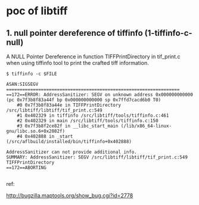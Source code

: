poc of libtiff
=================


## 1. null pointer dereference of tiffinfo (1-tiffinfo-c-null)

A NULL Pointer Dereference in function TIFFPrintDirectory in tif_print.c
when using tiffinfo tool to print the crafted tiff information.

```
$ tiffinfo -c $FILE

ASAN:SIGSEGV
=================================================================
==172==ERROR: AddressSanitizer: SEGV on unknown address 0x000000000000 (pc 0x7f3b8f83a44f bp 0x000000000000 sp 0x7ffd7cacd6b0 T0)
    #0 0x7f3b8f83a44e in TIFFPrintDirectory /src/libtiff/libtiff/tif_print.c:549
    #1 0x402329 in tiffinfo /src/libtiff/tools/tiffinfo.c:461
    #2 0x402329 in main /src/libtiff/tools/tiffinfo.c:150
    #3 0x7f3b8f2ce82f in __libc_start_main (/lib/x86_64-linux-gnu/libc.so.6+0x2082f)
    #4 0x402888 in _start (/src/aflbuild/installed/bin/tiffinfo+0x402888)

AddressSanitizer can not provide additional info.
SUMMARY: AddressSanitizer: SEGV /src/libtiff/libtiff/tif_print.c:549 TIFFPrintDirectory
==172==ABORTING


```

ref:

http://bugzilla.maptools.org/show_bug.cgi?id=2778
